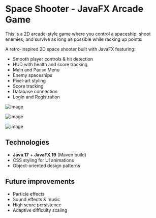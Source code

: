 # Space Shooter - JavaFX Arcade Game

This is a 2D arcade-style game where you control a spaceship, shoot enemies, and survive as long as possible while racking up points. 

A retro-inspired 2D space shooter built with JavaFX featuring:
- Smooth player controls & hit detection
- HUD with health and score tracking
- Main and Pause Menu
- Enemy spaceships
- Pixel-art styling
- Score tracking
- Database connection
- Login and Registration


![image](https://github.com/user-attachments/assets/103651e7-de3c-418a-9b2c-409dcbd54247)

![image](https://github.com/user-attachments/assets/608ae62e-4015-4c99-b11c-2a5b01718343)

![image](https://github.com/user-attachments/assets/b17a2586-b472-40b9-b813-f4983b7ba6ff)


## Technologies
- **Java 17** + **JavaFX 19** (Maven build)
- CSS styling for UI animations
- Object-oriented design patterns

## Future improvements
- Particle effects  
- Sound effects & music  
- High score persistence  
- Adaptive difficulty scaling  

